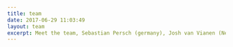 ```yaml
---
title: team
date: 2017-06-29 11:03:49
layout: team
excerpt: Meet the team, Sebastian Persch (germany), Josh van Vianen (New Zealand) and Roy Niels (The Netherlands). The core team that brings technical solutions to the field of sustainability.
---
```

